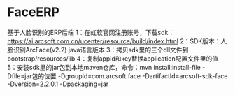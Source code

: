 # FaceERP
基于人脸识别的ERP后端
1：在虹软官网注册账号，下载sdk：https://ai.arcsoft.com.cn/ucenter/resource/build/index.html
2：SDK版本：人脸识别ArcFace(v2.2) java语言版本
3：拷贝sdk里的三个dll文件到bootstrap/resources/lib
4：复制appid和key替换application配置文件里的值
5：安装sdk里的jar包到本地maven仓库，命令：mvn install:install-file -Dfile=jar包的位置 -DgroupId=com.arcsoft.face -DartifactId=arcsoft-sdk-face -Dversion=2.2.0.1 -Dpackaging=jar